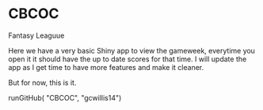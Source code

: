 # CBCOC
Fantasy Leaguue

Here we have a very basic Shiny app to view the gameweek, everytime you open it it should have the up to date scores for that time. I will update the app as I get time to have more features and make it cleaner. 

But for now, this is it.

runGitHub( "CBCOC", "gcwillis14")
